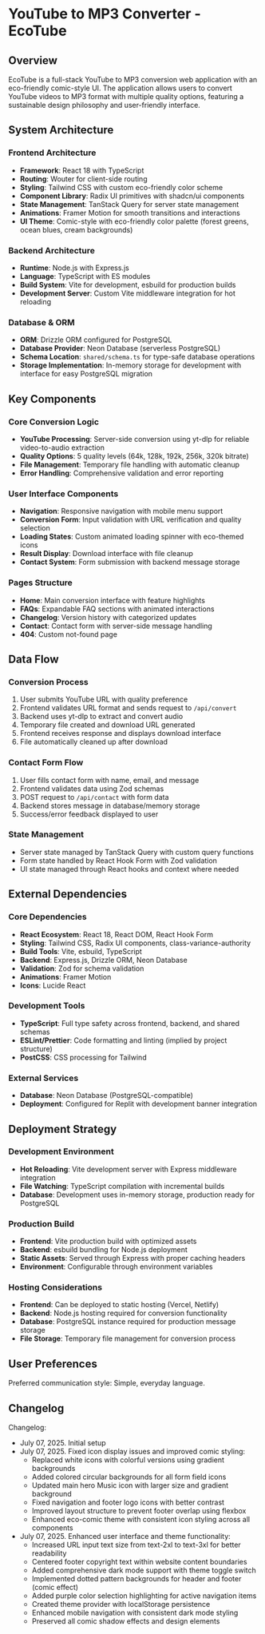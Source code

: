 # YouTube to MP3 Converter - EcoTube

## Overview

EcoTube is a full-stack YouTube to MP3 conversion web application with an eco-friendly comic-style UI. The application allows users to convert YouTube videos to MP3 format with multiple quality options, featuring a sustainable design philosophy and user-friendly interface.

## System Architecture

### Frontend Architecture
- **Framework**: React 18 with TypeScript
- **Routing**: Wouter for client-side routing
- **Styling**: Tailwind CSS with custom eco-friendly color scheme
- **Component Library**: Radix UI primitives with shadcn/ui components
- **State Management**: TanStack Query for server state management
- **Animations**: Framer Motion for smooth transitions and interactions
- **UI Theme**: Comic-style with eco-friendly color palette (forest greens, ocean blues, cream backgrounds)

### Backend Architecture
- **Runtime**: Node.js with Express.js
- **Language**: TypeScript with ES modules
- **Build System**: Vite for development, esbuild for production builds
- **Development Server**: Custom Vite middleware integration for hot reloading

### Database & ORM
- **ORM**: Drizzle ORM configured for PostgreSQL
- **Database Provider**: Neon Database (serverless PostgreSQL)
- **Schema Location**: `shared/schema.ts` for type-safe database operations
- **Storage Implementation**: In-memory storage for development with interface for easy PostgreSQL migration

## Key Components

### Core Conversion Logic
- **YouTube Processing**: Server-side conversion using yt-dlp for reliable video-to-audio extraction
- **Quality Options**: 5 quality levels (64k, 128k, 192k, 256k, 320k bitrate)
- **File Management**: Temporary file handling with automatic cleanup
- **Error Handling**: Comprehensive validation and error reporting

### User Interface Components
- **Navigation**: Responsive navigation with mobile menu support
- **Conversion Form**: Input validation with URL verification and quality selection
- **Loading States**: Custom animated loading spinner with eco-themed icons
- **Result Display**: Download interface with file cleanup
- **Contact System**: Form submission with backend message storage

### Pages Structure
- **Home**: Main conversion interface with feature highlights
- **FAQs**: Expandable FAQ sections with animated interactions
- **Changelog**: Version history with categorized updates
- **Contact**: Contact form with server-side message handling
- **404**: Custom not-found page

## Data Flow

### Conversion Process
1. User submits YouTube URL with quality preference
2. Frontend validates URL format and sends request to `/api/convert`
3. Backend uses yt-dlp to extract and convert audio
4. Temporary file created and download URL generated
5. Frontend receives response and displays download interface
6. File automatically cleaned up after download

### Contact Form Flow
1. User fills contact form with name, email, and message
2. Frontend validates data using Zod schemas
3. POST request to `/api/contact` with form data
4. Backend stores message in database/memory storage
5. Success/error feedback displayed to user

### State Management
- Server state managed by TanStack Query with custom query functions
- Form state handled by React Hook Form with Zod validation
- UI state managed through React hooks and context where needed

## External Dependencies

### Core Dependencies
- **React Ecosystem**: React 18, React DOM, React Hook Form
- **Styling**: Tailwind CSS, Radix UI components, class-variance-authority
- **Build Tools**: Vite, esbuild, TypeScript
- **Backend**: Express.js, Drizzle ORM, Neon Database
- **Validation**: Zod for schema validation
- **Animations**: Framer Motion
- **Icons**: Lucide React

### Development Tools
- **TypeScript**: Full type safety across frontend, backend, and shared schemas
- **ESLint/Prettier**: Code formatting and linting (implied by project structure)
- **PostCSS**: CSS processing for Tailwind

### External Services
- **Database**: Neon Database (PostgreSQL-compatible)
- **Deployment**: Configured for Replit with development banner integration

## Deployment Strategy

### Development Environment
- **Hot Reloading**: Vite development server with Express middleware integration
- **File Watching**: TypeScript compilation with incremental builds
- **Database**: Development uses in-memory storage, production ready for PostgreSQL

### Production Build
- **Frontend**: Vite production build with optimized assets
- **Backend**: esbuild bundling for Node.js deployment
- **Static Assets**: Served through Express with proper caching headers
- **Environment**: Configurable through environment variables

### Hosting Considerations
- **Frontend**: Can be deployed to static hosting (Vercel, Netlify)
- **Backend**: Node.js hosting required for conversion functionality
- **Database**: PostgreSQL instance required for production message storage
- **File Storage**: Temporary file management for conversion process

## User Preferences

Preferred communication style: Simple, everyday language.

## Changelog

Changelog:
- July 07, 2025. Initial setup
- July 07, 2025. Fixed icon display issues and improved comic styling:
  * Replaced white icons with colorful versions using gradient backgrounds
  * Added colored circular backgrounds for all form field icons
  * Updated main hero Music icon with larger size and gradient background
  * Fixed navigation and footer logo icons with better contrast
  * Improved layout structure to prevent footer overlap using flexbox
  * Enhanced eco-comic theme with consistent icon styling across all components
- July 07, 2025. Enhanced user interface and theme functionality:
  * Increased URL input text size from text-2xl to text-3xl for better readability
  * Centered footer copyright text within website content boundaries
  * Added comprehensive dark mode support with theme toggle switch
  * Implemented dotted pattern backgrounds for header and footer (comic effect)
  * Added purple color selection highlighting for active navigation items
  * Created theme provider with localStorage persistence
  * Enhanced mobile navigation with consistent dark mode styling
  * Preserved all comic shadow effects and design elements